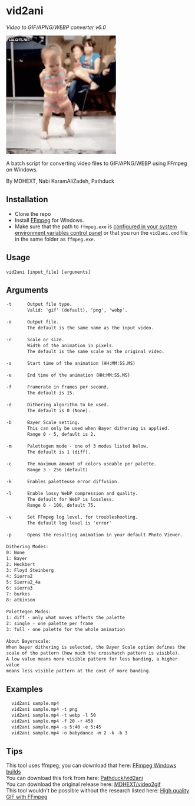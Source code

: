# vid2ani

*Video to GIF/APNG/WEBP converter v6.0*

![sample gif file generated](sample.gif)

A batch script for converting video files to GIF/APNG/WEBP using FFmpeg on Windows.<br>

By MDHEXT, Nabi KaramAliZadeh, Pathduck

## Installation
* Clone the repo
* Install [FFmpeg](https://www.ffmpeg.org/download.html#build-windows) for Windows.
* Make sure that the path to `ffmpeg.exe` is 
  [configured in your system environment variables control panel](https://www.wikihow.com/Install-FFmpeg-on-Windows) 
  or that you run the `vid2ani.cmd` file in the same folder as `ffmpeg.exe`.

## Usage
```
vid2ani [input_file] [arguments]
```
## Arguments
```
-t      Output file type.
        Valid: 'gif' (default), 'png', 'webp'.

-o      Output file.
        The default is the same name as the input video.

-r      Scale or size.
        Width of the animation in pixels.
        The default is the same scale as the original video.

-s      Start time of the animation (HH:MM:SS.MS)

-e      End time of the animation (HH:MM:SS.MS)

-f      Framerate in frames per second.
        The default is 15.

-d      Dithering algorithm to be used.
        The default is 0 (None).

-b      Bayer Scale setting.
        This can only be used when Bayer dithering is applied.
        Range 0 - 5, default is 2.

-m      Palettegen mode - one of 3 modes listed below.
        The default is 1 (diff).

-c      The maximum amount of colors useable per palette.
        Range 3 - 256 (default)

-k      Enables paletteuse error diffusion.

-l      Enable lossy WebP compression and quality.
        The default for WebP is lossless.
        Range 0 - 100, default 75.

-v      Set FFmpeg log level, for troubleshooting.
        The default log level is 'error'

-p      Opens the resulting animation in your default Photo Viewer.

Dithering Modes:
0: None
1: Bayer
2: Heckbert
3: Floyd Steinberg
4: Sierra2
5: Sierra2_4a
6: sierra3
7: burkes
8: atkinson

Palettegen Modes:
1: diff - only what moves affects the palette
2: single - one palette per frame
3: full - one palette for the whole animation

About Bayerscale:
When bayer dithering is selected, the Bayer Scale option defines the
scale of the pattern (how much the crosshatch pattern is visible).
A low value means more visible pattern for less banding, a higher value
means less visible pattern at the cost of more banding.
```

## Examples
```
  vid2ani sample.mp4
  vid2ani sample.mp4 -t png
  vid2ani sample.mp4 -t webp -l 50
  vid2ani sample.mp4 -f 20 -r 450
  vid2ani sample.mp4 -s 5:40 -e 5:45
  vid2ani sample.mp4 -o babydance -m 2 -k -b 3
```

## Tips
This tool uses ffmpeg, you can download that here: [FFmpeg Windows builds](https://www.ffmpeg.org/download.html#build-windows)<br>
You can download this fork from here: [Pathduck/vid2ani](https://github.com/Pathduck/vid2ani)<br>
You can download the original release here: [MDHEXT/video2gif](https://github.com/MDHEXT/video2gif)<br>
This tool wouldn't be possible without the research listed here: [High quality GIF with FFmpeg](https://blog.pkh.me/p/21-high-quality-gif-with-ffmpeg.html)<br>
